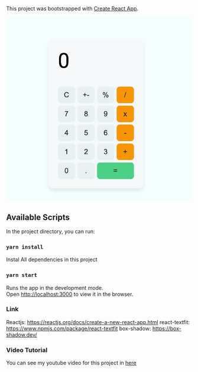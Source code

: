 This project was bootstrapped with [Create React App](https://github.com/facebook/create-react-app).

![Project Preview](./src/calc-app.png)

## Available Scripts

In the project directory, you can run:

### `yarn install`

Instal All dependencies in this project

### `yarn start`

Runs the app in the development mode.<br />
Open [http://localhost:3000](http://localhost:3000) to view it in the browser.

### Link

Reactjs: https://reactjs.org/docs/create-a-new-react-app.html
react-textfit: https://www.npmjs.com/package/react-textfit
box-shadow: https://box-shadow.dev/

### Video Tutorial

You can see my youtube video for this project in [here](https://youtu.be/o89bhL-S6g8)